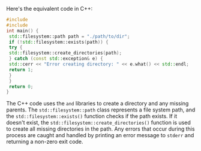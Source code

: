 Here's the equivalent code in C++:
```cpp
#include 
#include 
int main() {
 std::filesystem::path path = "./path/to/dir";
 if (!std::filesystem::exists(path)) {
 try {
 std::filesystem::create_directories(path);
 } catch (const std::exception& e) {
 std::cerr << "Error creating directory: " << e.what() << std::endl;
 return 1;
 }
 }
 return 0;
}
```
The C++ code uses the `` and `` libraries to create a directory and any missing parents. The `std::filesystem::path` class represents a file system path, and the `std::filesystem::exists()` function checks if the path exists. If it doesn't exist, the `std::filesystem::create_directories()` function is used to create all missing directories in the path. Any errors that occur during this process are caught and handled by printing an error message to `stderr` and returning a non-zero exit code.

